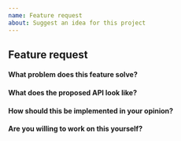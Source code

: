 ```yaml
---
name: Feature request
about: Suggest an idea for this project
---
```


<!-- Please don't delete this template or we'll close your issue -->
<!-- Before creating an issue please make sure you are using the latest version of VuePress. -->

## Feature request

<!-- Please ask questions via dicussion instead of opening a issue -->
<!-- Issues which contain questions or support requests will be closed. -->

#### What problem does this feature solve?

#### What does the proposed API look like?

#### How should this be implemented in your opinion?

#### Are you willing to work on this yourself?
